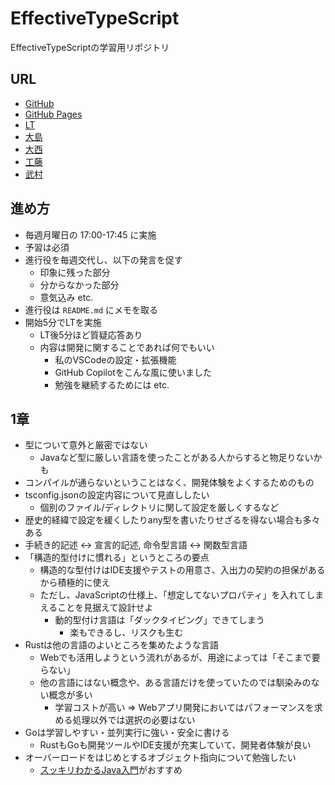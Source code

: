 # EffectiveTypeScript

EffectiveTypeScriptの学習用リポジトリ

## URL

- [GitHub](https://github.com/chaploud/EffectiveTypeScript)
- [GitHub Pages](https://chaploud.github.io/EffectiveTypeScript/)
- [LT](https://chaploud.github.io/EffectiveTypeScript/LT/)
- [大島](https://chaploud.github.io/EffectiveTypeScript/oshima/)
- [大西](https://chaploud.github.io/EffectiveTypeScript/onishi/)
- [工藤](https://chaploud.github.io/EffectiveTypeScript/kudo/)
- [武村](https://chaploud.github.io/EffectiveTypeScript/takemura/)

## 進め方

- 毎週月曜日の 17:00-17:45 に実施
- 予習は必須
- 進行役を毎週交代し、以下の発言を促す
  - 印象に残った部分
  - 分からなかった部分
  - 意気込み etc.
- 進行役は `README.md` にメモを取る
- 開始5分でLTを実施
  - LT後5分ほど質疑応答あり
  - 内容は開発に関することであれば何でもいい
    - 私のVSCodeの設定・拡張機能
    - GitHub Copilotをこんな風に使いました
    - 勉強を継続するためには etc.

## 1章

- 型について意外と厳密ではない
  - Javaなど型に厳しい言語を使ったことがある人からすると物足りないかも
- コンパイルが通らないということはなく、開発体験をよくするためのもの
- tsconfig.jsonの設定内容について見直ししたい
  - 個別のファイル/ディレクトリに関して設定を厳しくするなど
- 歴史的経緯で設定を緩くしたりany型を書いたりせざるを得ない場合も多々ある
- 手続き的記述 <-> 宣言的記述, 命令型言語 <-> 関数型言語
- 「構造的型付けに慣れる」というところの要点
  - 構造的な型付けはIDE支援やテストの用意さ、入出力の契約の担保があるから積極的に使え
  - ただし、JavaScriptの仕様上、「想定してないプロパティ」を入れてしまえることを見据えて設計せよ
    - 動的型付け言語は「ダックタイピング」できてしまう
      - 楽もできるし、リスクも生む
- Rustは他の言語のよいところを集めたような言語
  - Webでも活用しようという流れがあるが、用途によっては「そこまで要らない」
  - 他の言語にはない概念や、ある言語だけを使っていたのでは馴染みのない概念が多い
    - 学習コストが高い => Webアプリ開発においてはパフォーマンスを求める処理以外では選択の必要はない
- Goは学習しやすい・並列実行に強い・安全に書ける
  - RustもGoも開発ツールやIDE支援が充実していて、開発者体験が良い
- オーバーロードをはじめとするオブジェクト指向について勉強したい
  - [スッキリわかるJava入門](https://amzn.asia/d/hUTJf7x)がおすすめ
